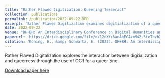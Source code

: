 ```yaml
---
title: "Rather Flawed Digitization: Queering Tesseract" 
collection: publications
permalink: /publication/2022-09-22-RFD
excerpt: 'Rather Flawed Digitization examines digitialization of a queer zine.'
date: 2022-09-22
venue: "DH+BH: An Interdisciplinary Conference on Digital Humanities and Book History"
paperurl: 'https://drive.google.com/file/d/12nXXz6anAhECAzm962-5teThzh2E0org/view' 
citation: "Koning, E., &amp; Schwartz, E. (2022). DH+BH: An Interdisciplinary Conference on Digital Humanities and Book History. In Virtual Poster Session. Retrieved from https://drive.google.com/file/d/12nXXz6anAhECAzm962-5teThzh2E0org/view."
---
```

Rather Flawed Digitalization explores the interaction between digitialization and queerness through the use of OCR for a queer zine.

[Download paper here](http://kodingkoning.github.io/files/rfd_zine.pdf)

